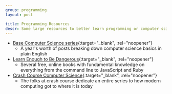 ```yaml
---
group: programming
layout: post

title: Programming Resources
descr: Some large resources to better learn programming or computer science as a whole
---
```


* [Base Computer Science series](https://medium.com/basecs){:target="_blank", :rel="noopener"}
  * A year's worth of posts breaking down computer science basics in plain English
* [Learn Enough to Be Dangerous](https://www.learnenough.com/courses){:target="_blank", :rel="noopener"}
  * Several free, online books with fundamental knowledge on everything from the command line to JavaScript and Ruby
* [Crash Course Computer Science](https://www.youtube.com/playlist?list=PLME-KWdxI8dcaHSzzRsNuOLXtM2Ep_C7a){:target="_blank", :rel="noopener"}
  * The folks at crash course dedicate an entire series to how modern computing got to where it is today
